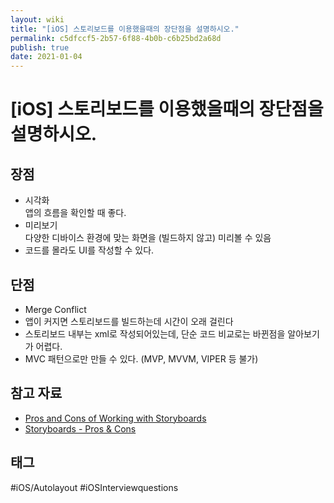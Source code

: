 ```yaml
---
layout: wiki
title: "[iOS] 스토리보드를 이용했을때의 장단점을 설명하시오."
permalink: c5dfccf5-2b57-6f88-4b0b-c6b25bd2a68d
publish: true
date: 2021-01-04
---
```


# \[iOS] 스토리보드를 이용했을때의 장단점을 설명하시오.

## 장점

- 시각화  
앱의 흐름을 확인할 때 좋다.
- 미리보기  
다양한 디바이스 환경에 맞는 화면을 (빌드하지 않고) 미리볼 수 있음
- 코드를 몰라도 UI를 작성할 수 있다.

## 단점

- Merge Conflict
- 앱이 커지면 스토리보드를 빌드하는데 시간이 오래 걸린다
- 스토리보드 내부는 xml로 작성되어있는데, 단순 코드 비교로는 바뀐점을 알아보기가 어렵다.
- MVC 패턴으로만 만들 수 있다. (MVP, MVVM, VIPER 등 불가)

## 참고 자료

- [Pros and Cons of Working with Storyboards](https://www.mobindustry.net/pros-and-cons-of-working-with-storyboards/)
- [Storyboards - Pros & Cons](https://www.slideshare.net/dasdom/storyboards-pros-cons)

## 태그

#iOS/Autolayout #iOSInterviewquestions